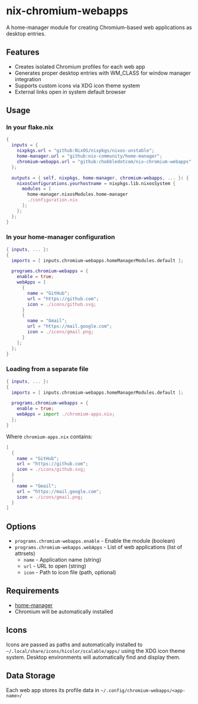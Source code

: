# nix-chromium-webapps

A home-manager module for creating Chromium-based web applications as desktop entries.

## Features

- Creates isolated Chromium profiles for each web app
- Generates proper desktop entries with WM_CLASS for window manager integration
- Supports custom icons via XDG icon theme system
- External links open in system default browser

## Usage

### In your flake.nix

```nix
{
  inputs = {
    nixpkgs.url = "github:NixOS/nixpkgs/nixos-unstable";
    home-manager.url = "github:nix-community/home-manager";
    chromium-webapps.url = "github:chobbledotcom/nix-chromium-webapps";
  };

  outputs = { self, nixpkgs, home-manager, chromium-webapps, ... }: {
    nixosConfigurations.yourhostname = nixpkgs.lib.nixosSystem {
      modules = [
        home-manager.nixosModules.home-manager
        ./configuration.nix
      ];
    };
  };
}
```

### In your home-manager configuration

```nix
{ inputs, ... }:
{
  imports = [ inputs.chromium-webapps.homeManagerModules.default ];

  programs.chromium-webapps = {
    enable = true;
    webApps = [
      {
        name = "GitHub";
        url = "https://github.com";
        icon = ./icons/github.svg;
      }
      {
        name = "Gmail";
        url = "https://mail.google.com";
        icon = ./icons/gmail.png;
      }
    ];
  };
}
```

### Loading from a separate file

```nix
{ inputs, ... }:
{
  imports = [ inputs.chromium-webapps.homeManagerModules.default ];

  programs.chromium-webapps = {
    enable = true;
    webApps = import ./chromium-apps.nix;
  };
}
```

Where `chromium-apps.nix` contains:

```nix
[
  {
    name = "GitHub";
    url = "https://github.com";
    icon = ./icons/github.svg;
  }
  {
    name = "Gmail";
    url = "https://mail.google.com";
    icon = ./icons/gmail.png;
  }
]
```

## Options

- `programs.chromium-webapps.enable` - Enable the module (boolean)
- `programs.chromium-webapps.webApps` - List of web applications (list of attrsets)
  - `name` - Application name (string)
  - `url` - URL to open (string)
  - `icon` - Path to icon file (path, optional)

## Requirements

- [home-manager](https://github.com/nix-community/home-manager)
- Chromium will be automatically installed

## Icons

Icons are passed as paths and automatically installed to `~/.local/share/icons/hicolor/scalable/apps/` using the XDG icon theme system. Desktop environments will automatically find and display them.

## Data Storage

Each web app stores its profile data in `~/.config/chromium-webapps/<app-name>/`